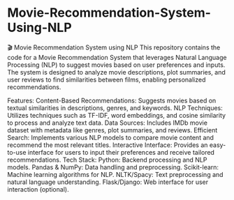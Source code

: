 # Movie-Recommendation-System-Using-NLP
🎬 Movie Recommendation System using NLP
This repository contains the code for a Movie Recommendation System that leverages Natural Language Processing (NLP) to suggest movies based on user preferences and inputs. The system is designed to analyze movie descriptions, plot summaries, and user reviews to find similarities between films, enabling personalized recommendations.

Features:
Content-Based Recommendations: Suggests movies based on textual similarities in descriptions, genres, and keywords.
NLP Techniques: Utilizes techniques such as TF-IDF, word embeddings, and cosine similarity to process and analyze text data.
Data Sources: Includes IMDb movie dataset with metadata like genres, plot summaries, and reviews.
Efficient Search: Implements various NLP models to compare movie content and recommend the most relevant titles.
Interactive Interface: Provides an easy-to-use interface for users to input their preferences and receive tailored recommendations.
Tech Stack:
Python: Backend processing and NLP models.
Pandas & NumPy: Data handling and preprocessing.
Scikit-learn: Machine learning algorithms for NLP.
NLTK/Spacy: Text preprocessing and natural language understanding.
Flask/Django: Web interface for user interaction (optional).
